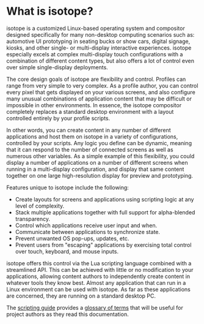 # What is isotope?

isotope is a customized Linux-based operating system and compositor designed specifically for many non-desktop computing scenarios such as: automotive UI prototyping in seating bucks or show cars, digital signage, kiosks, and other single- or multi-display interactive experiences. isotope especially excels at complex multi-display touch configurations with a combination of different content types, but also offers a lot of control even over simple single-display deployments.

The core design goals of isotope are flexibility and control. Profiles can range from very simple to very complex. As a profile author, you can control every pixel that gets displayed on your various screens, and also configure many unusual combinations of application content that may be difficult or impossible in other environments. In essence, the isotope compositor completely replaces a standard desktop environment with a layout controlled entirely by your profile scripts.

In other words, you can create content in any number of different applications and host them on isotope in a variety of configurations, controlled by your scripts. Any logic you define can be dynamic, meaning that it can respond to the number of connected screens as well as numerous other variables. As a simple example of this flexibility, you could display a number of applications on a number of different screens when running in a multi-display configuration, and display that same content together on one large high-resolution display for preview and prototyping. 

Features unique to isotope include the following:

* Create layouts for screens and applications using scripting logic at any level of complexity.
* Stack multiple applications together with full support for alpha-blended transparency.
* Control which applications receive user input and when.
* Communicate between applications to synchronize state.
* Prevent unwanted OS pop-ups, updates, etc.
* Prevent users from "escaping" applications by exercising total control over touch, keyboard, and mouse inputs.
  
isotope offers this control via the Lua scripting language combined with a streamlined API. This can be achieved with little or no modification to your applications, allowing content authors to independently create content in whatever tools they know best. Almost any application that can run in a Linux environment can be used with isotope. As far as these applications are concerned, they are running on a standard desktop PC.

The [scripting guide](/scripting/) provides a [glossary of terms](/scripting/glossary) that will be useful for project authors as they read this documentation.
